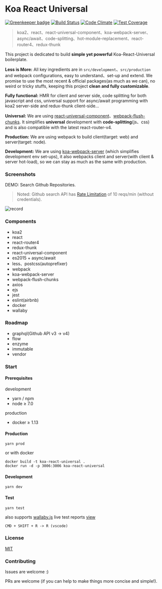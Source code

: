 # Koa React Universal

[![Greenkeeper badge](https://badges.greenkeeper.io/kimjuny/koa-react-universal.svg)](https://greenkeeper.io/)
[![Build Status](https://travis-ci.org/kimjuny/koa-react-universal.svg?branch=master)](https://travis-ci.org/kimjuny/koa-react-universal)
[![Code Climate](https://codeclimate.com/github/kimjuny/koa-react-universal/badges/gpa.svg)](https://codeclimate.com/github/kimjuny/koa-react-universal)
[![Test Coverage](https://codeclimate.com/github/kimjuny/koa-react-universal/badges/coverage.svg)](https://codeclimate.com/github/kimjuny/koa-react-universal/coverage)

> koa2、react、react-universal-component、koa-webpack-server、async/await、code-splitting、hot-module-replacement、react-router4、redux-thunk

This project is dedicated to build <b>simple yet powerful</b> Koa-React-Universal boilerplate.

<b>Less is More:</b> All key ingredients are in `src/development`、`src/production` and webpack configurations, easy to understand、set-up and extend. We promise to use the most recent & official packages(as much as we can), no weird or tricky stuffs, keeping this project <b>clean and fully customizable</b>.

<b>Fully functional:</b> HMR for client and server side, code splitting for both javascript and css, universal support for async/await programming with koa2 server-side and redux-thunk client-side...

<b>Universal:</b> We are using [react-universal-component](https://github.com/faceyspacey/react-universal-component)、[webpack-flush-chunks](https://github.com/faceyspacey/webpack-flush-chunks). It simplifies <b>universal</b> development with <b>code-splitting</b>(js、css) and is also compatible with the latest react-router-v4.

<b>Production:</b> We are using webpack to build client(target: web) and server(target: node).

<b>Development:</b> We are using [koa-webpack-server](https://github.com/kimjuny/koa-webpack-server) (which simplifies development env set-ups), it also webpacks client and server(with client & server hot-load), so we can stay as much as the same with production.

### Screenshots

DEMO: Search Github Repositories.

> Noted: Github search API has [Rate Limitation](https://developer.github.com/v3/search/#rate-limit) of 10 reqs/min (without credentials).

![record](https://github.com/kimjuny/koa-react-universal/blob/master/docs/record.gif)

### Components

* koa2
* react
* react-router4
* redux-thunk
* react-universal-component
* es2015 + async/await
* less、postcss(autoprefixer)
* webpack
* koa-webpack-server
* webpack-flush-chunks
* axios
* ejs
* jest
* eslint(airbnb)
* docker
* wallaby

### Roadmap

* graphql(Github API v3 -> v4)
* flow
* enzyme
* immutable
* vendor

### Start

#### Prerequisites

development

* yarn / npm
* node ≥ 7.0

production

* docker ≥ 1.13

#### Production

```
yarn prod
```

or with docker

```
docker build -t koa-react-universal .
docker run -d -p 3006:3006 koa-react-universal
```

#### Development

```
yarn dev
```

#### Test

```
yarn test
```

also supports [wallaby.js](https://wallabyjs.com/) live test reports [view](http://wallabyjs.com/app/#/files)

```
CMD + SHIFT + R -> R (vscode)
```

### License

[MIT](https://github.com/kimjuny/koa-react-universal/blob/master/LICENSE)

### Contributing

Issues are welcome :)

PRs are welcome (if you can help to make things more concise and simple!).
